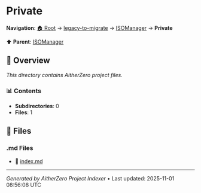 # Private

**Navigation**: [🏠 Root](../../../index.md) → [legacy-to-migrate](../../index.md) → [ISOManager](../index.md) → **Private**

⬆️ **Parent**: [ISOManager](../index.md)

## 📖 Overview

*This directory contains AitherZero project files.*

### 📊 Contents

- **Subdirectories**: 0
- **Files**: 1

## 📄 Files

### .md Files

- 📝 [index.md](./index.md)

---

*Generated by AitherZero Project Indexer* • Last updated: 2025-11-01 08:56:08 UTC


